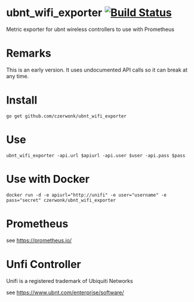 # ubnt_wifi_exporter [![Build Status](https://travis-ci.org/czerwonk/ubnt_wifi_exporter.svg)][travis]
Metric exporter for ubnt wireless controllers to use with Prometheus

# Remarks
This is an early version. It uses undocumented API calls so it can break at any  time.

# Install
```
go get github.com/czerwonk/ubnt_wifi_exporter
```

# Use
```
ubnt_wifi_exporter -api.url $apiurl -api.user $user -api.pass $pass
```

# Use with Docker
```
docker run -d -e apiurl="http://unifi" -e user="username" -e pass="secret" czerwonk/ubnt_wifi_exporter
```

# Prometheus
see https://prometheus.io/

# Unfi Controller
Unifi is a registered trademark of Ubiquiti Networks

see https://www.ubnt.com/enterprise/software/

[travis]: https://travis-ci.org/czerwonk/ubnt_wifi_exporter
